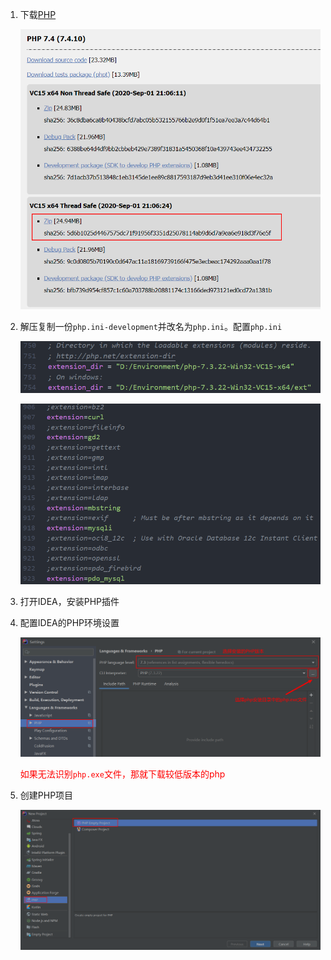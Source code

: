1. 下载[PHP](https://windows.php.net/download#php-7.4)

   ![](https://raw.githubusercontent.com/MrWater233/PictureHost/master/20200910110640.png)

2. 解压复制一份`php.ini-development`并改名为`php.ini`。配置`php.ini`

   ![](https://raw.githubusercontent.com/MrWater233/PictureHost/master/20200910110926.png)

   ![](https://raw.githubusercontent.com/MrWater233/PictureHost/master/20200910111019.png)

3. 打开IDEA，安装PHP插件

4. 配置IDEA的PHP环境设置

   ![](https://raw.githubusercontent.com/MrWater233/PictureHost/master/20200910111321.png)

   <font color="red">如果无法识别`php.exe`文件，那就下载较低版本的php</font>

5. 创建PHP项目

   ![](https://raw.githubusercontent.com/MrWater233/PictureHost/master/20200910111500.png)